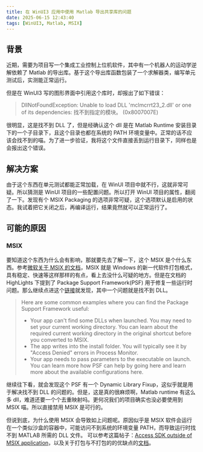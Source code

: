 ```yaml
---
title: 在 WinUI3 应用中使用 Matlab 导出共享库的问题
date: 2025-06-15 12:43:40
tags: [WinUI3, Matlab, MSIX]
---
```


## 背景

近期，需要为项目写一个集成工业控制上位机软件，其中有一个机器人的运动学逆解依赖了 Matlab 的导出库。基于这个导出库函数包装了一个求解器类，编写单元测试后，实测能正常运行。

但是在 WinUI3 写的图形界面中引用这个库时，却报出了如下错误：

> DllNotFoundException: Unable to load DLL 'mclmcrrt23_2.dll' or one of its dependencies: 找不到指定的模块。 (0x8007007E)

很明显，这是找不到 DLL 了，但是经确认这个 dll 是在 Matlab Runtime 安装目录下的一个子目录下，且这个目录也都在系统的 PATH 环境变量中。正常的话不应该会找不到的喵。为了进一步验证，我将这个文件直接丢到运行目录下，同样也是会报出这个错误。

## 解决方案

由于这个东西在单元测试都能正常加载，在 WinUI 项目中就不行，这就非常可疑。所以猜测是 WinUI 项目的一些配置问题。所以打开 WinUI 项目的属性，翻阅了一下。发现有个 MSIX Packaging 的选项非常可疑，这个选项默认是启用的状态。我试着把它关闭之后，再编译运行，结果竟然就可以正常运行了。

## 可能的原因

### MSIX

要知道这个东西为什么会有影响，那就要先去了解一下，这个 MSIX 是个什么东西。参考[微软关于 MSIX 的文档](https://learn.microsoft.com/en-us/windows/msix/overview)，MSIX 就是 Windows 的新一代软件打包格式，具有稳定、快速等这样那样的有点，看上去没什么可疑的地方。但是在文档的 HighLights 下提到了 Package Support Framework(PSF) 用于修复一些运行时问题。那么继续点进这个[链接](https://learn.microsoft.com/en-us/windows/msix/psf/package-support-framework-overview)就发现，其中一个问题就是找不到 DLL。

> Here are some common examples where you can find the Package Support Framework useful:
> - Your app can't find some DLLs when launched. You may need to set your current working directory. You can learn about the required current working directory in the original shortcut before you converted to MSIX.
> - The app writes into the install folder. You will typically see it by "Access Denied" errors in Process Monitor.
> - Your app needs to pass parameters to the executable on launch. You can learn more how PSF can help by going here and learn more about the available configurations here.

继续往下看，就会发现这个 PSF 有一个 Dynamic Library Fixup，这似乎就是用于解决找不到 DLL 的问题的。但是，这是真的很麻烦啊，Matlab runtime 有这么多 dll，难道还要一个个去重映射吗。更何况我们的项目确实也没必要使用到 MSIX 喵。所以直接禁用 MSIX 是可行的。


但说到底，为什么使用 MSIX 会导致如上问题呢。原因似乎是 MSIX 软件会运行在一个类似沙盒的容器中，可能访问不到系统的环境变量 PATH，而导致运行时找不到 MATLAB 所需的 DLL 文件。
可以参考这篇帖子：[Access SDK outside of MSIX application](https://techcommunity.microsoft.com/discussions/msix-discussions/access-sdk-outside-of-msix-application/2039170)，以及关于打包与不打包的的优缺点的[文档](https://learn.microsoft.com/en-us/windows/apps/package-and-deploy/)。


